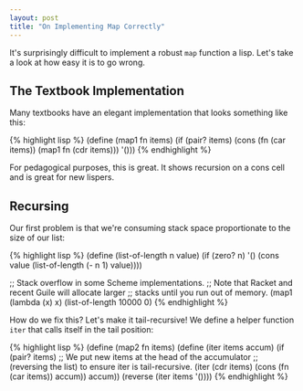 ```yaml
--- 
layout: post
title: "On Implementing Map Correctly"
---
```


It's surprisingly difficult to implement a robust `map` function a
lisp. Let's take a look at how easy it is to go wrong.

## The Textbook Implementation

Many textbooks have an elegant implementation that looks something
like this:

{% highlight lisp %}
(define (map1 fn items)
  (if (pair? items)
      (cons (fn (car items))
            (map1 fn (cdr items)))
      '()))
{% endhighlight %}

For pedagogical purposes, this is great. It shows recursion on a cons
cell and is great for new lispers.

## Recursing

Our first problem is that we're consuming stack space proportionate to
the size of our list:

{% highlight lisp %}
(define (list-of-length n value)
  (if (zero? n)
      '()
      (cons value (list-of-length (- n 1) value))))
      
;; Stack overflow in some Scheme implementations.
;; Note that Racket and recent Guile will allocate larger
;; stacks until you run out of memory.
(map1 (lambda (x) x) (list-of-length 10000 0)
{% endhighlight %}

How do we fix this? Let's make it tail-recursive! We define a helper
function `iter` that calls itself in the tail position:

{% highlight lisp %}
(define (map2 fn items)
  (define (iter items accum)
    (if (pair? items)
        ;; We put new items at the head of the accumulator
        ;; (reversing the list) to ensure iter is tail-recursive.
        (iter (cdr items) (cons (fn (car items)) accum))
        accum))
  (reverse (iter items '())))
{% endhighlight %}

